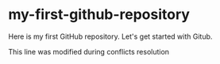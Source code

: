 # my-first-github-repository
Here is my first GitHub repository. Let's get started with Gitub.

This line was modified during conflicts resolution
